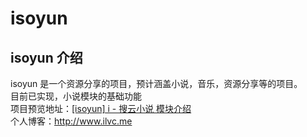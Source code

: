 # isoyun
## isoyun 介绍
isoyun 是一个资源分享的项目，预计涵盖小说，音乐，资源分享等的项目。<br>
目前已实现，小说模块的基础功能<br>
项目预览地址：[[isoyun] i - 搜云小说 模块介绍](http://www.ilvc.me/blog/post/72)<br>
个人博客：http://www.ilvc.me
